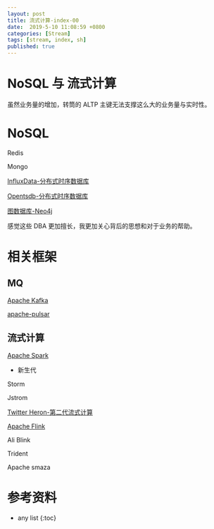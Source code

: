 ```yaml
---
layout: post
title: 流式计算-index-00
date:  2019-5-10 11:08:59 +0800
categories: [Stream]
tags: [stream, index, sh]
published: true
---
```


# NoSQL 与 流式计算

虽然业务量的增加，转筒的 ALTP 主键无法支撑这么大的业务量与实时性。

# NoSQL

Redis

Mongo

[InfluxData-分布式时序数据库](https://houbb.github.io/2019/04/01/database-influxdb)

[Opentsdb-分布式时序数据库](https://houbb.github.io/2019/04/01/database-opentsdb)

[图数据库-Neo4j](https://houbb.github.io/2018/01/08/neo4j)

感觉这些 DBA 更加擅长，我更加关心背后的思想和对于业务的帮助。

# 相关框架 

## MQ

[Apache Kafka](https://houbb.github.io/2017/08/09/apacke-kafka-01-overview-01) 

[apache-pulsar](https://houbb.github.io/2018/11/12/apache-pulsar) 

## 流式计算

[Apache Spark](https://houbb.github.io/2017/08/09/apacke-spark)

- 新生代

Storm 

Jstrom   

[Twitter Heron-第二代流式计算]()  

[Apache Flink](https://houbb.github.io/2018/11/28/apache-flink) 

Ali Blink

Trident 

Apache smaza 

# 参考资料


* any list
{:toc}